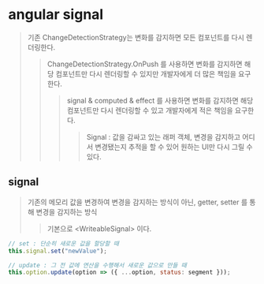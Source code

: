 # angular signal

> 기존 ChangeDetectionStrategy는 변화를 감지하면 모든 컴포넌트를 다시 렌더링한다.
>
> > ChangeDetectionStrategy.OnPush 를 사용하면 변화를 감지하면 해당 컴포넌트만 다시 렌더링할 수 있지만 개발자에게 더 많은 책임을 요구한다.
> >
> > > signal & computed & effect 를 사용하면 변화를 감지하면 해당 컴포넌트만 다시 렌더링할 수 있고 개발자에게 적은 책임을 요구한다.
> > >
> > > > Signal : 값을 감싸고 있는 래퍼 객체, 변경을 감지하고 어디서 변경됐는지 추적을 할 수 있어 원하는 UI만 다시 그릴 수 있다.

## signal

> 기존의 메모리 값을 변경하여 변경을 감지하는 방식이 아닌, getter, setter 를 통해 변경을 감지하는 방식
>
> > 기본으로 \<WriteableSignal> 이다.

```js
// set : 단순히 새로운 값을 할당할 때
this.signal.set("newValue");

// update : 그 전 값에 연산을 수행해서 새로운 값으로 만들 때
this.option.update(option => ({ ...option, status: segment }));
```
